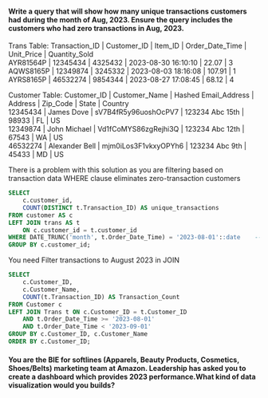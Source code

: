 #### Write a query that will show how many unique transactions customers had during the month of Aug, 2023. Ensure the query includes the customers who had zero transactions in Aug, 2023.

Trans Table:
Transaction_ID | Customer_ID | Item_ID  | Order_Date_Time     | Unit_Price | Quantity_Sold\
AYR81564P      | 12345434    | 4325432  | 2023-08-30 16:10:10 | 22.07      | 3\
AQWS8165P      | 12349874    | 3245332  | 2023-08-03 18:16:08 | 107.91     | 1\
AYRS8165P      | 46532274    | 9854344  | 2023-08-27 17:08:45 | 68.12      | 4


Customer Table:
Customer_ID | Customer_Name    | Hashed Email_Address | Address         | Zip_Code | State | Country\
12345434    | James Dove       | sV7B4fR5y96uoshOcPV7 | 123234 Abc 15th | 98933    | FL    | US\
12349874    | John Michael     | Vd1fCoMYS86zgRejhi3Q | 123234 Abc 12th | 67543    | WA    | US\
46532274    | Alexander Bell   | mjm0iLos3F1vkxyOPYh6 | 123234 Abc 9th  | 45433    | MD    | US


There is a problem with this solution as you are filtering based on transaction data 
WHERE clause eliminates zero-transaction customers
```sql
SELECT 
    c.customer_id,
    COUNT(DISTINCT t.Transaction_ID) AS unique_transactions
FROM customer AS c 
LEFT JOIN trans AS t
    ON c.customer_id = t.customer_id
WHERE DATE_TRUNC('month', t.Order_Date_Time) = '2023-08-01'::date    -- remember this 
GROUP BY c.customer_id;
```

You need Filter transactions to August 2023 in JOIN 
```sql
SELECT 
    c.Customer_ID,
    c.Customer_Name,
    COUNT(t.Transaction_ID) AS Transaction_Count
FROM Customer c
LEFT JOIN Trans t ON c.Customer_ID = t.Customer_ID 
    AND t.Order_Date_Time >= '2023-08-01' 
    AND t.Order_Date_Time < '2023-09-01'
GROUP BY c.Customer_ID, c.Customer_Name
ORDER BY c.Customer_ID;
```


#### You are the BIE for softlines (Apparels, Beauty Products, Cosmetics, Shoes/Belts) marketing team at Amazon. Leadership has asked you to create a dashboard which provides 2023 performance.What kind of data visualization would you builds?
